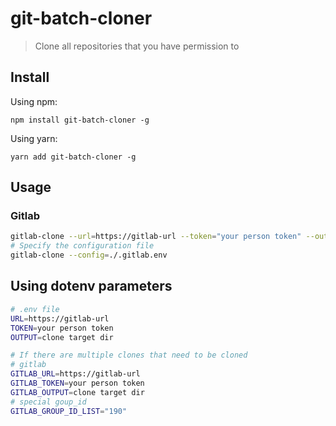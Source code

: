 # git-batch-cloner
> Clone all repositories that you have permission to

## Install

Using npm:

```console
npm install git-batch-cloner -g
```

Using yarn:

```console
yarn add git-batch-cloner -g
```

## Usage

### Gitlab
```sh
gitlab-clone --url=https://gitlab-url --token="your person token" --output="./repo"
# Specify the configuration file
gitlab-clone --config=./.gitlab.env
```

## Using dotenv parameters

```sh
# .env file
URL=https://gitlab-url
TOKEN=your person token
OUTPUT=clone target dir

# If there are multiple clones that need to be cloned
# gitlab
GITLAB_URL=https://gitlab-url
GITLAB_TOKEN=your person token
GITLAB_OUTPUT=clone target dir
# special goup_id
GITLAB_GROUP_ID_LIST="190"

```


